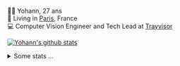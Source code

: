 <p>
  👨🏻 <bold>Yohann</bold>, 27 ans<br/>
  💼 Living in <a href="https://www.google.com/maps?q=paris">Paris</a>, France<br/>
  💻 Computer Vision Engineer and Tech Lead at <a href="https://trayvisor.com/">Trayvisor</a><br/>
</p>

<a href="https://github.com/anuraghazra/github-readme-stats"><img align="center" src="https://github-readme-stats-go94hl40s-yohann84l.vercel.app//api?username=yohann84L&show_icons=true&include_all_commits=true" alt="Yohann's github stats" /> </a>


<details>
  <summary>Some stats ...</summary><br/>
  

<!--START_SECTION:waka-->
![Code Time](http://img.shields.io/badge/Code%20Time-675%20hrs%2013%20mins-blue)

![Profile Views](http://img.shields.io/badge/Profile%20Views-0-blue)

**🐱 My GitHub Data** 

> 📦 440.6 kB Used in GitHub's Storage 
 > 
> 🏆 479 Contributions in the Year 2023
 > 
> 🚫 Not Opted to Hire
 > 
> 📜 24 Public Repositories 
 > 
> 🔑 21 Private Repositories 
 > 
**I'm an Early 🐤** 

```text
🌞 Morning                10379 commits       ████████░░░░░░░░░░░░░░░░░   31.25 % 
🌆 Daytime                18838 commits       ██████████████░░░░░░░░░░░   56.73 % 
🌃 Evening                3835 commits        ███░░░░░░░░░░░░░░░░░░░░░░   11.55 % 
🌙 Night                  157 commits         ░░░░░░░░░░░░░░░░░░░░░░░░░   00.47 % 
```
📅 **I'm Most Productive on Wednesday** 

```text
Monday                   6139 commits        █████░░░░░░░░░░░░░░░░░░░░   18.49 % 
Tuesday                  6086 commits        █████░░░░░░░░░░░░░░░░░░░░   18.33 % 
Wednesday                7464 commits        ██████░░░░░░░░░░░░░░░░░░░   22.48 % 
Thursday                 7258 commits        █████░░░░░░░░░░░░░░░░░░░░   21.86 % 
Friday                   5859 commits        ████░░░░░░░░░░░░░░░░░░░░░   17.64 % 
Saturday                 145 commits         ░░░░░░░░░░░░░░░░░░░░░░░░░   00.44 % 
Sunday                   258 commits         ░░░░░░░░░░░░░░░░░░░░░░░░░   00.78 % 
```


📊 **This Week I Spent My Time On** 

```text
🕑︎ Time Zone: Europe/Paris

💬 Programming Languages: 
Python                   7 hrs 23 mins       ██████████░░░░░░░░░░░░░░░   41.08 % 
JavaScript               6 hrs 22 mins       █████████░░░░░░░░░░░░░░░░   35.38 % 
SQL                      1 hr 48 mins        ███░░░░░░░░░░░░░░░░░░░░░░   10.03 % 
Jupyter                  1 hr 1 min          █░░░░░░░░░░░░░░░░░░░░░░░░   05.67 % 
Text                     22 mins             █░░░░░░░░░░░░░░░░░░░░░░░░   02.04 % 

🔥 Editors: 
PyCharm                  11 hrs 8 mins       ███████████████░░░░░░░░░░   61.85 % 
WebStorm                 6 hrs 25 mins       █████████░░░░░░░░░░░░░░░░   35.68 % 
VS Code                  26 mins             █░░░░░░░░░░░░░░░░░░░░░░░░   02.47 % 

💻 Operating System: 
Mac                      18 hrs              █████████████████████████   100.00 % 
```

**I Mostly Code in Python** 

```text
Python                   20 repos            ████████████░░░░░░░░░░░░░   50.00 % 
Jupyter Notebook         4 repos             ██░░░░░░░░░░░░░░░░░░░░░░░   10.00 % 
HTML                     2 repos             █░░░░░░░░░░░░░░░░░░░░░░░░   05.00 % 
JavaScript               2 repos             █░░░░░░░░░░░░░░░░░░░░░░░░   05.00 % 
Shell                    1 repo              █░░░░░░░░░░░░░░░░░░░░░░░░   02.50 % 
```




 Last Updated on 18/07/2023 00:50:22 UTC
<!--END_SECTION:waka-->
